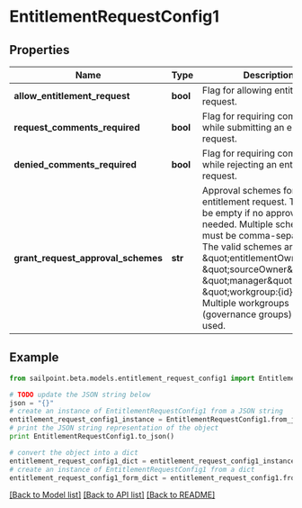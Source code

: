 # EntitlementRequestConfig1


## Properties
Name | Type | Description | Notes
------------ | ------------- | ------------- | -------------
**allow_entitlement_request** | **bool** | Flag for allowing entitlement request. | [optional] 
**request_comments_required** | **bool** | Flag for requiring comments while submitting an entitlement request. | [optional] [default to False]
**denied_comments_required** | **bool** | Flag for requiring comments while rejecting an entitlement request. | [optional] [default to False]
**grant_request_approval_schemes** | **str** | Approval schemes for granting entitlement request. This can be empty if no approval is needed. Multiple schemes must be comma-separated. The valid schemes are \&quot;entitlementOwner\&quot;, \&quot;sourceOwner\&quot;, \&quot;manager\&quot; and \&quot;workgroup:{id}\&quot;. Multiple workgroups (governance groups) can be used.  | [optional] [default to 'sourceOwner']

## Example

```python
from sailpoint.beta.models.entitlement_request_config1 import EntitlementRequestConfig1

# TODO update the JSON string below
json = "{}"
# create an instance of EntitlementRequestConfig1 from a JSON string
entitlement_request_config1_instance = EntitlementRequestConfig1.from_json(json)
# print the JSON string representation of the object
print EntitlementRequestConfig1.to_json()

# convert the object into a dict
entitlement_request_config1_dict = entitlement_request_config1_instance.to_dict()
# create an instance of EntitlementRequestConfig1 from a dict
entitlement_request_config1_form_dict = entitlement_request_config1.from_dict(entitlement_request_config1_dict)
```
[[Back to Model list]](../README.md#documentation-for-models) [[Back to API list]](../README.md#documentation-for-api-endpoints) [[Back to README]](../README.md)


